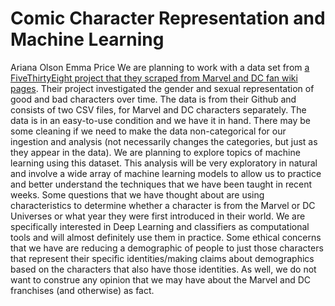 # Comic Character Representation and Machine Learning
Ariana Olson
Emma Price
We are planning to work with a data set from [a FiveThirtyEight project that they scraped from Marvel and DC fan wiki pages](https://fivethirtyeight.com/features/women-in-comic-books/). Their project investigated the gender and sexual representation of good and bad characters over time. The data is from their Github and consists of two CSV files, for Marvel and DC characters separately. The data is in an easy-to-use condition and we have it in hand. There may be some cleaning if we need to make the data non-categorical for our ingestion and analysis (not necessarily changes the categories, but just as they appear in the data).
We are planning to explore topics of machine learning using this dataset. This analysis will be very exploratory in natural and involve a wide array of machine learning models to allow us to practice and better understand the techniques that we have been taught in recent weeks. Some questions that we have thought about are using characteristics to determine whether a character is from the Marvel or DC Universes or what year they were first introduced in their world. We are specifically interested in Deep Learning and classifiers as computational tools and will almost definitely use them in practice.
Some ethical concerns that we have are reducing a demographic of people to just those characters that represent their specific identities/making claims about demographics based on the characters that also have those identities. As well, we do not want to construe any opinion that we may have about the Marvel and DC franchises (and otherwise) as fact.
